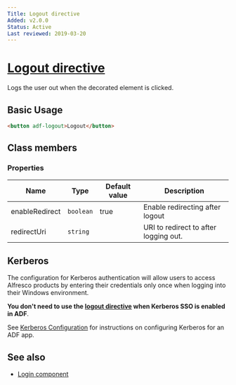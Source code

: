 ```yaml
---
Title: Logout directive
Added: v2.0.0
Status: Active
Last reviewed: 2019-03-20
---
```


# [Logout directive](../../../lib/core/src/lib/directives/logout.directive.ts "Defined in logout.directive.ts")

Logs the user out when the decorated element is clicked.

## Basic Usage

```html
<button adf-logout>Logout</button>
```

## Class members

### Properties

| Name | Type | Default value | Description |
| ---- | ---- | ------------- | ----------- |
| enableRedirect | `boolean` | true | Enable redirecting after logout |
| redirectUri | `string` |  | URI to redirect to after logging out. |

## Kerberos

The configuration for Kerberos authentication will allow users to access Alfresco products by entering their credentials only once when logging into their Windows environment.

**You don't need to use the [logout directive](../../core/directives/logout.directive.md) when Kerberos SSO is enabled in ADF**.

See [Kerberos Configuration](../../../docs/user-guide/kerberos.md) for instructions on configuring Kerberos for an ADF app.

## See also

-   [Login component](../components/login.component.md)
